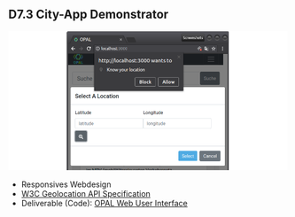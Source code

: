 ## D7.3 City-App Demonstrator

![](../Medien/AP7.3-CityApp.png)

- Responsives Webdesign 
- [W3C Geolocation API Specification](https://w3c.github.io/geolocation-api/)
- Deliverable (Code): [OPAL Web User Interface](https://github.com/projekt-opal/web-ui)

